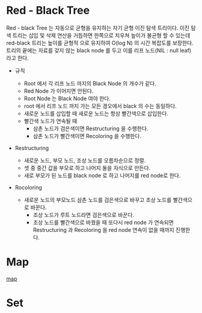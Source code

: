 # Red - Black Tree

Red - black Tree 는 자동으로 균형을 유지하는 자기 균형 이진 탐색 트리이다.
이진 탐색 트리는 삽입 및 삭제 연산을 거듭하면 한쪽으로 치우쳐 높이가 불균형 할 수 있는데 red-black 트리는 높이를 균형적 으로 유지하여 O(log N) 의 시간 복잡도를 보장한다.
트리의 끝에는 자료를 갖지 않는 black node 를 두고 이를 리프 노드(NIL : null leaf) 라고 한다.
- 규칙
	- Root 에서 각 리프 노드 까지의 Black Node 의 개수가 같다.
	- Red Node 가 이어지면 안된다.
	- Root Node 는 Black Node 여야 한다.
	- root 에서 리프 노드 까지 가는 모든 경오에서 black 의 수는 동일하다.
	- 새로운 노드를 삽입할 때 새로운 노드는 항상 빨간색으로 삽입한다.
	- 빨간색 노드가 연속될 때
		- 삼촌 노드가 검은색이면 Restructuring 을 수행한다.
		- 삼촌 노드가 빨간색이면 Recoloring 을 수행한다.

- Restructuring
	- 새로운 노드, 부모 노드, 조상 노드를 오름차순으로 정렬. 
	- 셋 중 중간 값을 부모로 하고 나머지 둘을 자식으로 만든다.
	- 새로 부모가 된 노드를 black node 로 하고 나머지를 red node로 한다.
- Rocoloring
	- 새로운 노드의 부모노드 삼촌 노드를 검은색으로 바꾸고 조상 노드를 빨간색으로 바꾼다.
		- 조상 노드가 루트 노드라면 검은색으로 바꾼다.
		- 조상 노드를 빨간색으로 바꿨을 때 또다시 red node 가 연속되면 Restructuring 과 Recoloring 을 red node 연속이 없을 때까지 진행한다.

# Map

[map](/c++/STL/Map.md)
# Set
